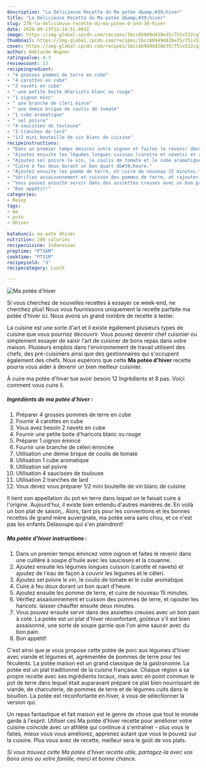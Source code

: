 ```yaml
---
description: "La Délicieuse Recette du Ma potée d&amp;#39;hiver"
title: "La Délicieuse Recette du Ma potée d&amp;#39;hiver"
slug: 276-la-delicieuse-recette-du-ma-potee-d-and-39-hiver
date: 2020-09-13T12:14:51.093Z
image: https://img-global.cpcdn.com/recipes/1bcc6b949d428e35/751x532cq70/ma-potee-dhiver-photo-principale-de-la-recette.jpg
thumbnail: https://img-global.cpcdn.com/recipes/1bcc6b949d428e35/751x532cq70/ma-potee-dhiver-photo-principale-de-la-recette.jpg
cover: https://img-global.cpcdn.com/recipes/1bcc6b949d428e35/751x532cq70/ma-potee-dhiver-photo-principale-de-la-recette.jpg
author: Adelaide Wagner
ratingvalue: 4.3
reviewcount: 13
recipeingredient:
- "4 grosses pommes de terre en cube"
- "4 carottes en cube"
- "2 navets en cube"
- " une petite boite dharicots blanc ou rouge"
- "1 oignon minc"
- " une branche de cleri mince"
- " une demie brique de coulis de tomate"
- "1 cube aromatique"
- " sel poivre"
- "4 saucisses de toulouse"
- "2 tranches de lard"
- "1/2 mini bouteille de vin blanc de cuisine"
recipeinstructions:
- "Dans un premier temps émincez votre oignon et faites le revenir dans une cuillère à soupe d&#39;huile avec les saucisses et la couanne."
- "Ajoutez ensuite les légumes longues cuisson (carotte et navets) et ajoutez de l&#39;eau de façon à couvrir les légumes et le céleri."
- "Ajoutez sel poivre le vin, le coulis de tomate et le cube aromatique."
- "Cuire à feu doux durant un bon quart d&#39;heure."
- "Ajoutez ensuite les pomme de terre, et cuire de nouveau 15 minutes."
- "Vérifiez assaisonnement et cuisson des pommes de terre, et rajouter les haricots. laisser chauffer ensuite deux minutes."
- "Vous pouvez ensuite servir dans des assiettes creuses avec un bon pain à coté. La potée est un plat d&#39;hiver réconfortant, goûteux s&#39;il est bien assaisonné, une sorte de soupe garnie que l&#39;on aime saucer avec du bon pain."
- "Bon appétit!"
categories:
- Resep
tags:
- ma
- pote
- dhiver

katakunci: ma pote dhiver 
nutrition: 289 calories
recipecuisine: Indonesian
preptime: "PT16M"
cooktime: "PT31M"
recipeyield: "3"
recipecategory: Lunch

---
```



![Ma potée d&#39;hiver](https://img-global.cpcdn.com/recipes/1bcc6b949d428e35/751x532cq70/ma-potee-dhiver-photo-principale-de-la-recette.jpg)

Si vous cherchez de nouvelles recettes à essayer ce week-end, ne cherchez plus! Nous vous fournissons uniquement la recette parfaite ma potée d&#39;hiver ici. Nous avons un grand nombre de recette à tester.

La cuisine est une sorte d'art et il existe également plusieurs types de cuisine que vous pourriez découvrir. Vous pouvez devenir chef cuisinier ou simplement essayer de saisir l'art de cuisiner de bons repas dans votre maison. Plusieurs emplois dans l'environnement de travail utilisent des chefs, des pré-cuisiniers ainsi que des gestionnaires qui s'occupent également des chefs. Nous espérons que cette <strong> Ma potée d&#39;hiver </strong> recette pourra vous aider à devenir un bien meilleur cuisinier.

<!--inarticleads1-->

À cuire ma potée d&#39;hiver tue avoir besoin 12 Ingrédients et 8 pas. Voici comment vous cuire il.

##### Ingrédients de ma potée d&#39;hiver :

1. Préparer 4 grosses pommes de terre en cube
1. Fournir 4 carottes en cube
1. Vous avez besoin 2 navets en cube
1. Fournir  une petite boite d&#39;haricots blanc ou rouge
1. Préparer 1 oignon émincé
1. Fournir  une branche de céleri émincée
1. Utilisation  une demie brique de coulis de tomate
1. Utilisation 1 cube aromatique
1. Utilisation  sel poivre
1. Utilisation 4 saucisses de toulouse
1. Utilisation 2 tranches de lard
1. Vous devez vous préparer 1/2 mini bouteille de vin blanc de cuisine


Il tient son appellation du pot en terre dans lequel on le faisait cuire à l&#39;origine. Aujourd&#39;hui, il existe bien entendu d&#39;autres manières de. En voilà un bon plat de saison,. Alors, tant pis pour les conventions et les bonnes recettes de grand mère auvergnate, ma potée sera sans chou, et ce n&#39;est pas les enfants Delasoupe qui s&#39;en plaindront! 

<!--inarticleads2-->

##### Ma potée d&#39;hiver instructions :

1. Dans un premier temps émincez votre oignon et faites le revenir dans une cuillère à soupe d&#39;huile avec les saucisses et la couanne.
1. Ajoutez ensuite les légumes longues cuisson (carotte et navets) et ajoutez de l&#39;eau de façon à couvrir les légumes et le céleri.
1. Ajoutez sel poivre le vin, le coulis de tomate et le cube aromatique.
1. Cuire à feu doux durant un bon quart d&#39;heure.
1. Ajoutez ensuite les pomme de terre, et cuire de nouveau 15 minutes.
1. Vérifiez assaisonnement et cuisson des pommes de terre, et rajouter les haricots. laisser chauffer ensuite deux minutes.
1. Vous pouvez ensuite servir dans des assiettes creuses avec un bon pain à coté. La potée est un plat d&#39;hiver réconfortant, goûteux s&#39;il est bien assaisonné, une sorte de soupe garnie que l&#39;on aime saucer avec du bon pain.
1. Bon appétit!


C&#39;est ainsi que je vous propose cette potée de porc aux légumes d&#39;hiver avec viande et légumes et, agrémentée de pommes de terre pour les féculents. La potée maison est un grand classique de la gastronomie. La potée est un plat traditionnel de la cuisine française. Chaque région a sa propre recette avec ses ingrédients locaux, mais avec en point commun le pot de terre dans lequel était auparavant préparé ce plat bien nourrissant de viande, de charcuterie, de pommes de terre et de légumes cuits dans le bouillon. La potée est réconfortante en hiver, à vous de sélectionner la version qui. 

<!--inarticleads1-->

<p>
Un repas fantastique et fait maison est le genre de chose que tout le monde garde à l'esprit. Utiliser ces Ma potée d&#39;hiver recette pour améliorer votre cuisine coïncide avec un athlète qui continue à s'entraîner - plus vous le faites, mieux vous vous améliorez, apprenez autant que vous le pouvez sur la cuisine. Plus vous avez de recette, meilleur sera le goût de vos plats.
</p>

<p>
<i>Si vous trouvez cette Ma potée d&#39;hiver recette utile, partagez-la avec vos bons amis ou votre famille, merci et bonne chance.</i>
</p>
